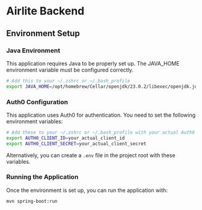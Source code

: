 # Airlite Backend

## Environment Setup

### Java Environment
This application requires Java to be properly set up. The JAVA_HOME environment variable must be configured correctly.

```bash
# Add this to your ~/.zshrc or ~/.bash_profile
export JAVA_HOME=/opt/homebrew/Cellar/openjdk/23.0.2/libexec/openjdk.jdk/Contents/Home
```

### Auth0 Configuration
This application uses Auth0 for authentication. You need to set the following environment variables:

```bash
# Add these to your ~/.zshrc or ~/.bash_profile with your actual Auth0 values
export AUTH0_CLIENT_ID=your_actual_client_id
export AUTH0_CLIENT_SECRET=your_actual_client_secret
```

Alternatively, you can create a `.env` file in the project root with these variables.

### Running the Application
Once the environment is set up, you can run the application with:

```bash
mvn spring-boot:run
``` 